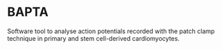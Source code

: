 # BAPTA
Software tool to analyse action potentials recorded with the patch clamp technique in primary and stem cell-derived cardiomyocytes.
